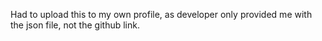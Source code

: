 Had to upload this to my own profile, as developer only provided me with the json file, not the github link. 
